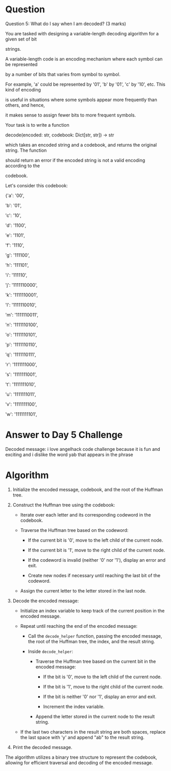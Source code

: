 # Question #
Question 5: What do I say when I am decoded? (3 marks)

You are tasked with designing a variable-length decoding algorithm for a given set of bit

strings.

A variable-length code is an encoding mechanism where each symbol can be represented

by a number of bits that varies from symbol to symbol.

For example, 'a' could be represented by '01', 'b' by '01', 'c' by '10', etc. This kind of encoding

is useful in situations where some symbols appear more frequently than others, and hence,

it makes sense to assign fewer bits to more frequent symbols.

Your task is to write a function

decode(encoded: str, codebook: Dict[str, str]) -> str

which takes an encoded string and a codebook, and returns the original string. The function

should return an error if the encoded string is not a valid encoding according to the

codebook.

Let's consider this codebook:

{'a': '00',

'b': '01',

'c': '10',

'd': '1100',

'e': '1101',

'f': '1110',

'g': '111100',

'h': '111101',

'i': '111110',

'j': '1111110000',

'k': '1111110001',

'l': '1111110010',

'm': '1111110011',

'n': '1111110100',

'o': '1111110101',

'p': '1111110110',

'q': '1111110111',

'r': '1111111000',

's': '1111111001',

't': '1111111010',

'u': '1111111011',

'v': '1111111100',

'w': '1111111101',

# Answer to Day 5 Challenge #



Decoded message: i love angelhack code challenge because it is fun and exciting and i dislike the word yab that appears in the phrase

# Algorithm #

1. Initialize the encoded message, codebook, and the root of the Huffman tree.

2. Construct the Huffman tree using the codebook:

   - Iterate over each letter and its corresponding codeword in the codebook.

   - Traverse the Huffman tree based on the codeword:

     - If the current bit is '0', move to the left child of the current node.

     - If the current bit is '1', move to the right child of the current node.

     - If the codeword is invalid (neither '0' nor '1'), display an error and exit.

     - Create new nodes if necessary until reaching the last bit of the codeword.

   - Assign the current letter to the letter stored in the last node.

3. Decode the encoded message:

   - Initialize an index variable to keep track of the current position in the encoded message.

   - Repeat until reaching the end of the encoded message:

     - Call the `decode_helper` function, passing the encoded message, the root of the Huffman tree, the index, and the result string.

     - Inside `decode_helper`:

       - Traverse the Huffman tree based on the current bit in the encoded message:

         - If the bit is '0', move to the left child of the current node.

         - If the bit is '1', move to the right child of the current node.

         - If the bit is neither '0' nor '1', display an error and exit.

         - Increment the index variable.

       - Append the letter stored in the current node to the result string.

   - If the last two characters in the result string are both spaces, replace the last space with 'y' and append "ab" to the result string.

4. Print the decoded message.

The algorithm utilizes a binary tree structure to represent the codebook, allowing for efficient traversal and decoding of the encoded message.
